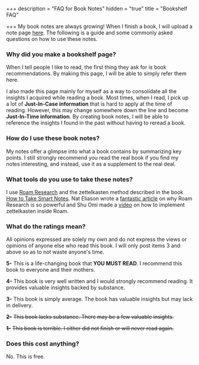 +++
description = "FAQ for Book Notes"
hidden = "true"
title = "Bookshelf FAQ"

+++
My book notes are always growing! When I finish a book, I will upload a note page [here](https://andyjgao.com/bookshelf). The following is a guide and some commonly asked questions on how to use these notes.

### Why did you make a bookshelf page?

When I tell people I like to read, the first thing they ask for is book recommendations. By making this page, I will be able to simply refer them here.

I also made this page mainly for myself as a way to consolidate all the insights I acquired while reading a book. Most times, when I read, I pick up a lot of **Just-In-Case information** that is hard to apply at the time of reading. However, this may change somewhere down the line and become **Just-In-Time information**. By creating book notes, I will be able to reference the insights I found in the past without having to reread a book.

### How do I use these book notes?

My notes offer a glimpse into what a book contains by summarizing key points. I still strongly recommend you read the real book if you find my notes interesting, and instead, use it as a supplement to the real deal.

### What tools do you use to take these notes?

I use [Roam Research](https://roamresearch.com/) and the zettelkasten method described in the book [How to Take Smart Notes](/notes/how-to-take-smart-notes/). Nat Eliason wrote a [fantastic article](https://www.nateliason.com/blog/roam) on why Roam Research is so powerful and Shu Omi made a [video](https://www.youtube.com/watch?v=ljyo_WAJevQ) on how to implement zettelkasten inside Roam.

### What do the ratings mean?

All opinions expressed are solely my own and do not express the views or opinions of anyone else who read this book. I will only post items 3 and above so as to not waste anyone's time.

**5-** This is a life-changing book that **YOU MUST READ**. I recommend this book to everyone and their mothers.

**4-** This book is very well written and I would strongly recommend reading. It provides valuable insights backed by substance.

**3-** This book is simply average. The book has valuable insights but may lack in delivery.

**~~2-~~** ~~This book lacks substance. There may be a few valuable insights.~~

**~~1-~~** ~~This book is terrible. I either did not finish or will never read again.~~

### Does this cost anything?

No. This is free.